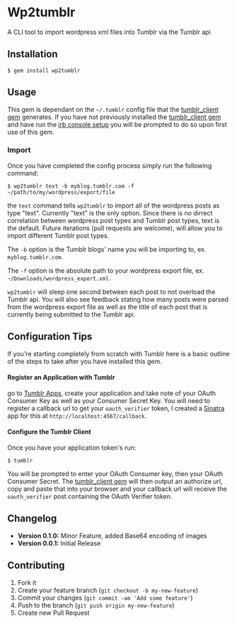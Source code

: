 # Wp2tumblr

A CLI tool to import wordpress xml files into Tumblr via the Tumblr api

## Installation

    $ gem install wp2tumblr

## Usage
This gem is dependant on the `~/.tumblr` config file that the [tumblr_client gem](https://github.com/tumblr/tumblr_client) generates. If you have not previously installed the [tumblr_client gem](https://github.com/tumblr/tumblr_client) and have run the [irb console setup](https://github.com/tumblr/tumblr_client#the-irb-console) you will be prompted to do so upon first use of this gem.

### Import
Once you have completed the config process simply run the following command:

    $ wp2tumblr text -b myblog.tumblr.com -f ~/path/to/my/wordpress/export/file

the `text` command tells `wp2tumblr` to import all of the wordpress posts as type "text". Currently "text" is the only option. Since there is no dirrect correlation between wordpress post types and Tumblr post types, text is the default. Future iterations (pull requests are welcome), will allow you to import different Tumblr post types.

The `-b` option is the Tumblr blogs' name you will be importing to, ex. `myblog.tumblr.com`.

The `-f` option is the absolute path to your wordpress export file, ex. `~/Downloads/wordpress_export.xml`.

`wp2tumblr` will sleep one second between each post to not overload the Tumblr api. You will also see feedback stating how many posts were parsed from the wordpress export file as well as the title of each post that is currently being submitted to the Tumblr api.

## Configuration Tips

If you're starting completely from scratch with Tumblr here is a basic outline of the steps to take after you have installed this gem.

#### Register an Application with Tumblr
go to [Tumblr Apps](http://www.tumblr.com/oauth/apps), create your application and take note of your OAuth Consumer Key as well as your Consumer Secret Key. You will need to register a callback url to get your `oauth_verifier` token, I created a [Sinatra](https://github.com/sinatra/sinatra) app for this at `http://localhost:4567/callback`.

#### Configure the Tumblr Client
Once you have your application token's run:
  
    $ tumblr

You will be prompted to enter your OAuth Consumer key, then your OAuth Consumer Secret. The [tumblr_client gem]('https://github.com/tumblr/tumblr_client') will then output an authorize url, copy and paste that into your browser and your callback url will receive the `oauth_verifier` post containing the OAuth Verifier token.


## Changelog
- **Version 0.1.0:** Minor Feature, added Base64 encoding of images
- **Version 0.0.1:** Initial Release

## Contributing

1. Fork it
2. Create your feature branch (`git checkout -b my-new-feature`)
3. Commit your changes (`git commit -am 'Add some feature'`)
4. Push to the branch (`git push origin my-new-feature`)
5. Create new Pull Request
